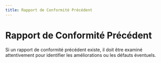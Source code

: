 ```yaml
---
title: Rapport de Conformité Précédent
---
```


# Rapport de Conformité Précédent

Si un rapport de conformité précédent existe, il doit être examiné attentivement pour identifier les améliorations ou les défauts éventuels.
